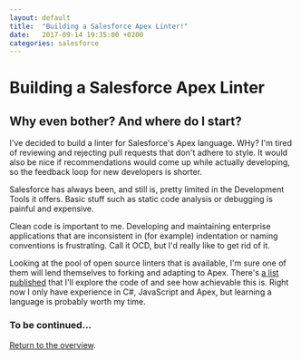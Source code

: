 ```yaml
---
layout: default
title:  "Building a Salesforce Apex Linter!"
date:   2017-09-14 19:35:00 +0200
categories: salesforce
---
```

# Building a Salesforce Apex Linter

## Why even bother? And where do I start?

I've decided to build a linter for Salesforce's Apex language. WHy? I'm tired of reviewing and rejecting pull requests that don't adhere to style. It would also be nice if recommendations would come up while actually developing, so the feedback loop for new developers is shorter. 

Salesforce has always been, and still is, pretty limited in the Development Tools it offers. Basic stuff such as static code analysis or debugging is painful and expensive.

Clean code is important to me. Developing and maintaining enterprise applications that are inconsistent in (for example) indentation or naming conventions is frustrating. Call it OCD, but I'd really like to get rid of it.

Looking at the pool of open source linters that is available, I'm sure one of them will lend themselves to forking and adapting to Apex. There's [a list published](https://github.com/showcases/clean-code-linters) that I'll explore the code of and see how achievable this is. Right now I only have experience in C#, JavaScript and Apex, but learning a language is probably worth my time.

### To be continued...

<a href="/">Return to the overview</a>.